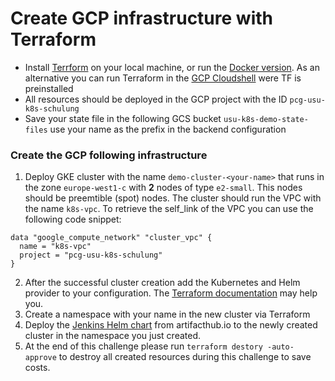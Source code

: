 # Create GCP infrastructure with Terraform
- Install [Terrform](https://developer.hashicorp.com/terraform/tutorials/aws-get-started/install-cli) on your local machine, or run the [Docker version](https://hub.docker.com/r/hashicorp/terraform). As an alternative you can run Terraform in the [GCP Cloudshell](https://shell.cloud.google.com) were TF is preinstalled 
- All resources should be deployed in the GCP project with the ID `pcg-usu-k8s-schulung`
- Save your state file in the following GCS bucket `usu-k8s-demo-state-files` use your name as the prefix in the backend configuration

### Create the GCP following infrastructure

1. Deploy GKE cluster with the name `demo-cluster-<your-name>` that runs in the zone `europe-west1-c` with **2** nodes of type `e2-small`. This nodes should be preemtible (spot) nodes. The cluster should run the VPC with the name `k8s-vpc`. To retrieve the self_link of the VPC you can use the following code snippet:
```
data "google_compute_network" "cluster_vpc" {
  name = "k8s-vpc"
  project = "pcg-usu-k8s-schulung"
}
```
2. After the successful cluster creation add the Kubernetes and Helm provider to your configuration. The [Terraform documentation](https://registry.terraform.io/providers/hashicorp/google-beta/latest/docs/guides/using_gke_with_terraform) may help you.
3. Create a namespace with your name in the new cluster via Terraform
4. Deploy the [Jenkins Helm chart](https://artifacthub.io/packages/helm/jenkinsci/jenkins) from artifacthub.io to the newly created cluster in the namespace you just created.
5. At the end of this challenge please run `terraform destory -auto-approve` to destroy all created resources during this challenge to save costs.